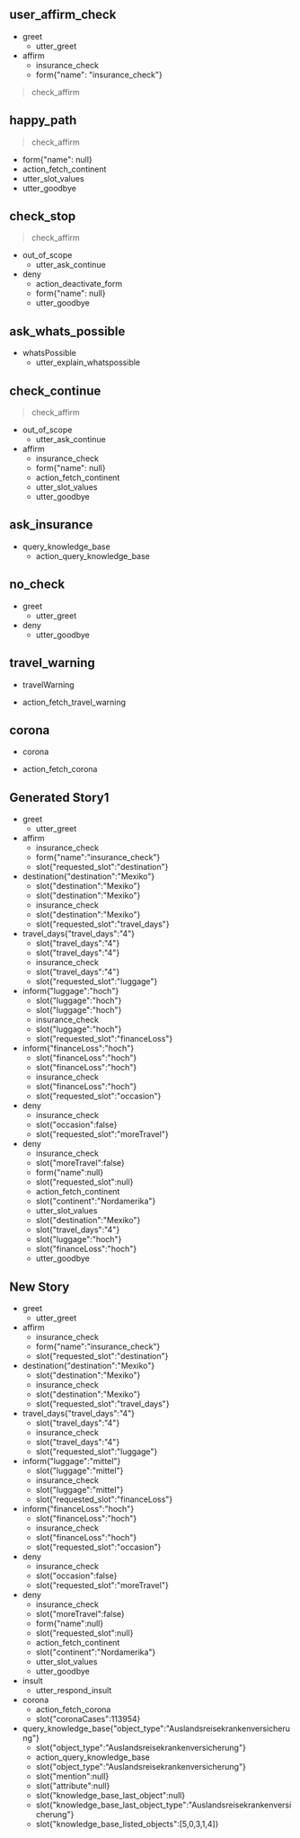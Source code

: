 ## user_affirm_check
* greet
  - utter_greet
* affirm
  - insurance_check
  - form{"name": "insurance_check"}
> check_affirm

## happy_path
> check_affirm
  - form{"name": null}
  - action_fetch_continent
  - utter_slot_values
  - utter_goodbye

## check_stop
> check_affirm
* out_of_scope   
  - utter_ask_continue
* deny
    - action_deactivate_form
    - form{"name": null}
    - utter_goodbye

## ask_whats_possible
* whatsPossible
  - utter_explain_whatspossible

## check_continue
> check_affirm
* out_of_scope
  - utter_ask_continue
* affirm
  - insurance_check
  - form{"name": null}
  - action_fetch_continent
  - utter_slot_values
  - utter_goodbye

## ask_insurance
* query_knowledge_base
  - action_query_knowledge_base

## no_check
* greet
  - utter_greet
* deny
  - utter_goodbye

## travel_warning
* travelWarning
 - action_fetch_travel_warning

## corona
* corona 
 - action_fetch_corona

## Generated Story1

* greet
    - utter_greet
* affirm
    - insurance_check
    - form{"name":"insurance_check"}
    - slot{"requested_slot":"destination"}
* destination{"destination":"Mexiko"}
    - slot{"destination":"Mexiko"}
    - slot{"destination":"Mexiko"}
    - insurance_check
    - slot{"destination":"Mexiko"}
    - slot{"requested_slot":"travel_days"}
* travel_days{"travel_days":"4"}
    - slot{"travel_days":"4"}
    - slot{"travel_days":"4"}
    - insurance_check
    - slot{"travel_days":"4"}
    - slot{"requested_slot":"luggage"}
* inform{"luggage":"hoch"}
    - slot{"luggage":"hoch"}
    - slot{"luggage":"hoch"}
    - insurance_check
    - slot{"luggage":"hoch"}
    - slot{"requested_slot":"financeLoss"}
* inform{"financeLoss":"hoch"}
    - slot{"financeLoss":"hoch"}
    - slot{"financeLoss":"hoch"}
    - insurance_check
    - slot{"financeLoss":"hoch"}
    - slot{"requested_slot":"occasion"}
* deny
    - insurance_check
    - slot{"occasion":false}
    - slot{"requested_slot":"moreTravel"}
* deny
    - insurance_check
    - slot{"moreTravel":false}
    - form{"name":null}
    - slot{"requested_slot":null}
    - action_fetch_continent
    - slot{"continent":"Nordamerika"}
    - utter_slot_values
    - slot{"destination":"Mexiko"}
    - slot{"travel_days":"4"}
    - slot{"luggage":"hoch"}
    - slot{"financeLoss":"hoch"}
    - utter_goodbye

## New Story

* greet
    - utter_greet
* affirm
    - insurance_check
    - form{"name":"insurance_check"}
    - slot{"requested_slot":"destination"}
* destination{"destination":"Mexiko"}
    - slot{"destination":"Mexiko"}
    - insurance_check
    - slot{"destination":"Mexiko"}
    - slot{"requested_slot":"travel_days"}
* travel_days{"travel_days":"4"}
    - slot{"travel_days":"4"}
    - insurance_check
    - slot{"travel_days":"4"}
    - slot{"requested_slot":"luggage"}
* inform{"luggage":"mittel"}
    - slot{"luggage":"mittel"}
    - insurance_check
    - slot{"luggage":"mittel"}
    - slot{"requested_slot":"financeLoss"}
* inform{"financeLoss":"hoch"}
    - slot{"financeLoss":"hoch"}
    - insurance_check
    - slot{"financeLoss":"hoch"}
    - slot{"requested_slot":"occasion"}
* deny
    - insurance_check
    - slot{"occasion":false}
    - slot{"requested_slot":"moreTravel"}
* deny
    - insurance_check
    - slot{"moreTravel":false}
    - form{"name":null}
    - slot{"requested_slot":null}
    - action_fetch_continent
    - slot{"continent":"Nordamerika"}
    - utter_slot_values
    - utter_goodbye
* insult
    - utter_respond_insult
* corona
    - action_fetch_corona
    - slot{"coronaCases":113954}
* query_knowledge_base{"object_type":"Auslandsreisekrankenversicherung"}
    - slot{"object_type":"Auslandsreisekrankenversicherung"}
    - action_query_knowledge_base
    - slot{"object_type":"Auslandsreisekrankenversicherung"}
    - slot{"mention":null}
    - slot{"attribute":null}
    - slot{"knowledge_base_last_object":null}
    - slot{"knowledge_base_last_object_type":"Auslandsreisekrankenversicherung"}
    - slot{"knowledge_base_listed_objects":[5,0,3,1,4]}
